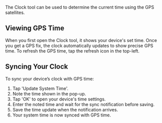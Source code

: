 The Clock tool can be used to determine the current time using the GPS satellites.

## Viewing GPS Time
When you first open the Clock tool, it shows your device's set time. Once you get a GPS fix, the clock automatically updates to show precise GPS time. To refresh the GPS time, tap the refresh icon in the top-left.

## Syncing Your Clock
To sync your device’s clock with GPS time:

1. Tap 'Update System Time'.
2. Note the time shown in the pop-up.
3. Tap 'OK' to open your device's time settings.
4. Enter the noted time and wait for the sync notification before saving.
5. Save the time update when the notification arrives.
6. Your system time is now synced with GPS time.